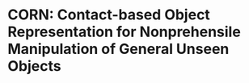 # CORN: Contact-based Object Representation for Nonprehensile Manipulation of General Unseen Objects
